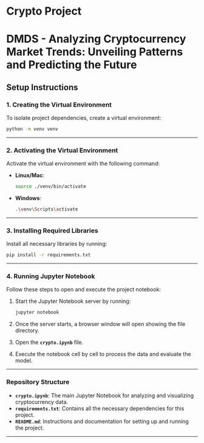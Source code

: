 # Crypto Project
# DMDS - Analyzing Cryptocurrency Market Trends: Unveiling Patterns and Predicting the Future


## Setup Instructions

### 1. Creating the Virtual Environment
To isolate project dependencies, create a virtual environment:

```bash
python -m venv venv
```

---

### 2. Activating the Virtual Environment
Activate the virtual environment with the following command:

- **Linux/Mac**:
  ```bash
  source ./venv/bin/activate
  ```

- **Windows**:
  ```bash
  .\venv\Scripts\activate
  ```

---

### 3. Installing Required Libraries
Install all necessary libraries by running:

```bash
pip install -r requirements.txt
```

---

### 4. Running Jupyter Notebook
Follow these steps to open and execute the project notebook:

1. Start the Jupyter Notebook server by running:
   ```bash
   jupyter notebook
   ```

2. Once the server starts, a browser window will open showing the file directory.

3. Open the **`crypto.ipynb`** file.

4. Execute the notebook cell by cell to process the data and evaluate the model.

---

### Repository Structure
- **`crypto.ipynb`**: The main Jupyter Notebook for analyzing and visualizing cryptocurrency data.
- **`requirements.txt`**: Contains all the necessary dependencies for this project.
- **`README.md`**: Instructions and documentation for setting up and running the project.

---

